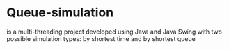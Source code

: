 # Queue-simulation
is a multi-threading project
developed using Java and Java Swing with two possible
simulation types: by shortest time and by shortest queue
